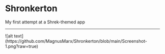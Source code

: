 # Shronkerton
My first attempt at a Shrek-themed app
<hr>
![alt text](https://github.com/MagnusMarx/Shronkerton/blob/main/Screenshot-1.png?raw=true)
